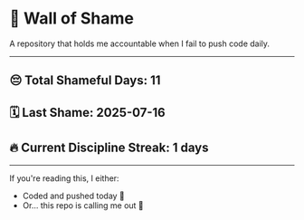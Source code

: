 # 🧱 Wall of Shame

A repository that holds me accountable when I fail to push code daily.

---

## 😔 Total Shameful Days: **11**
## 🗓️ Last Shame: **2025-07-16**
## 🔥 Current Discipline Streak: **1 days**

---

If you're reading this, I either:
- Coded and pushed today 💪
- Or... this repo is calling me out 😤
